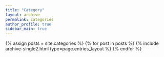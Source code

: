 ```yaml
---
title: "Category"
layout: archive
permalink: categories
author_profile: true
sidebar_main: true
---
```


{% assign posts = site.categories %}
{% for post in posts %} {% include archive-single2.html type=page.entries_layout %} {% endfor %}
